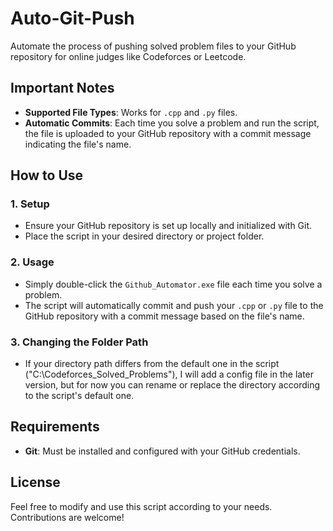 # Auto-Git-Push

Automate the process of pushing solved problem files to your GitHub repository for online judges like Codeforces or Leetcode.

## Important Notes

- **Supported File Types**: Works for `.cpp` and `.py` files.
- **Automatic Commits**: Each time you solve a problem and run the script, the file is uploaded to your GitHub repository with a commit message indicating the file's name.

## How to Use

### 1. Setup

- Ensure your GitHub repository is set up locally and initialized with Git.
- Place the script in your desired directory or project folder.

### 2. Usage

- Simply double-click the `Github_Automator.exe` file each time you solve a problem.
- The script will automatically commit and push your `.cpp` or `.py` file to the GitHub repository with a commit message based on the file's name.

### 3. Changing the Folder Path

- If your directory path differs from the default one in the script ("C:\Codeforces_Solved_Problems"), I will add a config file in the
  later version, but for now you can rename or replace the directory according to the script's default one.

## Requirements

- **Git**: Must be installed and configured with your GitHub credentials.

## License

Feel free to modify and use this script according to your needs. Contributions are welcome!
